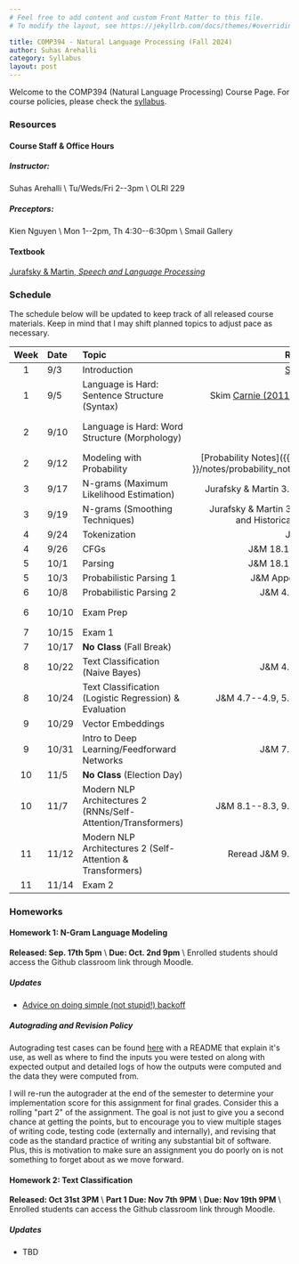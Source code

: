 ```yaml
---
# Feel free to add content and custom Front Matter to this file.
# To modify the layout, see https://jekyllrb.com/docs/themes/#overriding-theme-defaults

title: COMP394 - Natural Language Processing (Fall 2024)
author: Suhas Arehalli
category: Syllabus
layout: post
---
```


Welcome to the COMP394 (Natural Language Processing) Course Page. For course policies, please check the [syllabus](https://docs.google.com/document/d/1KVAYYU9B2DLcGQ_XvX9-6RNqVW7b_FI0NXx0UJjzXj4/edit?usp=sharing).


### Resources

#### Course Staff & Office Hours
##### Instructor:
Suhas Arehalli \\
Tu/Weds/Fri 2--3pm \\
OLRI 229

##### Preceptors:
Kien Nguyen \\
Mon 1--2pm, Th 4:30--6:30pm \\
Smail Gallery

#### Textbook
[Jurafsky & Martin, *Speech and Language Processing*](https://web.stanford.edu/~jurafsky/slp3/)

### Schedule
The schedule below will be updated to keep track of all released course materials. Keep in mind that I may shift planned topics to adjust pace as necessary. 

<div class="table-wrapper" markdown="block">

| Week | Date | Topic | Reading | Materials |
| :-: | :- | :- | -: | :- |
| 1 | 9/3 | Introduction  | [Syllabus](https://docs.google.com/document/d/1KVAYYU9B2DLcGQ_XvX9-6RNqVW7b_FI0NXx0UJjzXj4/edit?usp=sharing) | [Survey](https://forms.gle/y7YdmFoi2p2ffc866) [Set-up](https://docs.google.com/document/d/11DtKwHP83sd9BSRk37b5dP8lJ5WRo6Txur-6jF-5plY/edit?usp=sharing) |
| 1 | 9/5 | Language is Hard: Sentence Structure (Syntax)  | Skim [Carnie (2011) Unit 1](https://macalester.on.worldcat.org/oclc/730500579)   | NACLO Problem [1](https://naclo.org/resources/problems/2022/N2022-B.pdf), [2](https://naclo.org/resources/problems/2021/N2021-A.pdf)   |
| 2 | 9/10 | Language is Hard: Word Structure (Morphology)  |    | NACLO Problem [1](https://naclo.org/resources/problems/2021/N2021-G.pdf), [2](https://naclo.org/resources/problems/2023/N2023-M.pdf), [Spaces]({{ site.url }}/notes/spaces.pdf)   |
| 2 | 9/12 | Modeling with Probability  | [Probability Notes]({{ site.url }}/notes/probability_notes.pdf)  |    |
| 3 | 9/17 | N-grams (Maximum Likelihood Estimation)  | Jurafsky & Martin 3.1--3.5   |    |
| 3 | 9/19 | N-grams (Smoothing Techniques)  | Jurafsky & Martin 3.6, 3.8, and Historical Notes  |    |
| 4 | 9/24 | Tokenization | J&M 2.5  |    |
| 4 | 9/26 | CFGs | J&M 18.1--18.6  |    |
| 5 | 10/1 | Parsing  | J&M 18.1--18.6   |    |
| 5 | 10/3 | Probabilistic Parsing 1  | J&M Appendix C   |    |
| 6 | 10/8 | Probabilistic Parsing 2  | J&M 4.1--4.6   |    |
| 6 | 10/10 | Exam Prep  |   | [Practice Exam]({{ site.url }}/notes/practice_exam1.pdf)   | 
| 7 | 10/15 | Exam 1  |   | [Unit 1 Extended Readings](/pages/Unit1Extensions)  |
| 7 | 10/17 | **No Class** (Fall Break)  |   |    |
| 8 | 10/22 | Text Classification (Naive Bayes)  | J&M 4.1--4.6   |    |
| 8 | 10/24 | Text Classification (Logistic Regression) & Evaluation  | J&M 4.7--4.9, 5.1--5.5  |    |
| 9 | 10/29 | Vector Embeddings  | J&M 6  |    |
| 9 | 10/31 | Intro to Deep Learning/Feedforward Networks  | J&M 7.1--7.5   |    |
| 10 | 11/5 | **No Class** (Election Day)  | TBD  |    |
| 10 | 11/7 | Modern NLP Architectures 2 (RNNs/Self-Attention/Transformers)  | J&M 8.1--8.3, 9.1--9.6   |    |
| 11 | 11/12 | Modern NLP Architectures 2 (Self-Attention & Transformers)  | Reread J&M 9.1--9.6   |    |
| 11 | 11/14 | Exam 2 |  |    |

</div> 


### Homeworks

#### Homework 1: N-Gram Language Modeling
**Released: Sep. 17th 5pm** \\
**Due: Oct. 2nd 9pm** \\
Enrolled students should access the Github classroom link through Moodle. 

##### Updates
 - [Advice on doing simple (not stupid!) backoff](/pages/Backoff)

##### Autograding and Revision Policy

Autograding test cases can be found [here](https://github.com/mac-nlp-fa24/hw1-autograding) with a README that explain it's use, as well as where to find the inputs you were tested on along with expected output and detailed logs of how the outputs were computed and the data they were computed from. 

I will re-run the autograder at the end of the semester to determine your implementation score for this assignment for final grades. Consider this a rolling "part 2" of the assignment. The goal is not just to give you a second chance at getting the points, but to encourage you to view multiple stages of writing code, testing code (externally and internally), and revising that code as the standard practice of writing any substantial bit of software. Plus, this is motivation to make sure an assignment you do poorly on is not something to forget about as we move forward. 


#### Homework 2: Text Classification
**Released: Oct 31st 3PM** \\
**Part 1 Due: Nov 7th 9PM** \\
**Due: Nov 19th 9PM** \\
Enrolled students can access the Github classroom link through Moodle.

##### Updates
 - TBD


